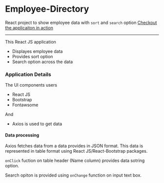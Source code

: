 # Employee-Directory
React project to show employee data with `sort` and `search` option
[Checkout the applicaiton in action](https://rnm-code-repo.github.io/Employee-Directory/)
- - -
This React JS application

- Displayes employee data
- Provides sort option
- Search option across the data
  
### Application Details
The UI components users

- React JS
- Bootstrap
- Fontawsome
  
And
-  Axios is used to get data
  
#### Data processing
Axios fetches data from a data provides in JSON format. This data is represented in table format using React JS/React-Bootstrap packages.

`onClick` fuction on table header (Name column) provides data sotring option.

Search opiton is provided using `onChange` function on input text box.
